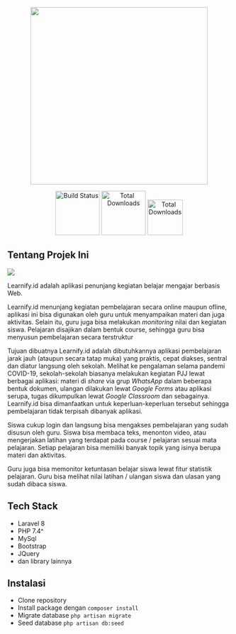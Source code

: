 <p align="center"><a href="https://ibb.co/4sf0Q4S" target="_blank"><img src="https://i.ibb.co/RhSJ5Q6/logo-SAKKSI.png" width="400"></a></p>

<p align="center">
<a href="http://smk.kemdikbud.go.id/"><img src="http://smk.kemdikbud.go.id/_next/static/images/logo-smk-bisa-hitam-e95c4fa03ad089f90b70763d6ad2d805.svg" width="100" alt="Build Status"></a>
<a href="http://smk.kemdikbud.go.id/"><img src="http://smk.kemdikbud.go.id/uploads/images/assets/1605795932835_09a9f9ba-d522-4bd3-bc18-8ea2e683073f.svg" width="100"  alt="Total Downloads"></a>
<a href="http://smk.kemdikbud.go.id/"><img src="https://scontent.fcgk4-5.fna.fbcdn.net/v/t1.6435-9/201885111_10157967303166746_2816217612350219120_n.png?_nc_cat=111&ccb=1-5&_nc_sid=09cbfe&_nc_eui2=AeEN0ITkUY5q7XJavbarXqd6XwHckKfGqmpfAdyQp8aqavW4KsQUE0x4iWB_qZKd7DcScnlVxwN_RG_lINk_JLG1&_nc_ohc=ZgC0smYgzl0AX8MD-w-&tn=MEFENsESs66icTgM&_nc_ht=scontent.fcgk4-5.fna&oh=68a7864ef1e036a67db957e9d592f331&oe=61DA22D6" width="80"  alt="Total Downloads"></a>
</p>

## Tentang Projek Ini

<img src="https://github.com/Waggish-Mepo/smart-school/blob/dev/public/assets/images/logo-with-name-learnifyid.png"/>

Learnify.id adalah aplikasi penunjang kegiatan belajar mengajar berbasis Web.

Learnify.id menunjang kegiatan pembelajaran secara online maupun ofline, aplikasi ini bisa digunakan oleh guru untuk menyampaikan materi dan juga aktivitas. Selain itu, guru juga bisa melakukan _monitoring_ nilai dan kegiatan siswa. Pelajaran disajikan dalam bentuk course, sehingga guru bisa menyusun pembelajaran secara terstruktur

Tujuan dibuatnya Learnify.id adalah dibutuhkannya aplikasi pembelajaran jarak jauh (ataupun secara tatap muka) yang praktis, cepat diakses, sentral dan diatur langsung oleh sekolah. Melihat ke pengalaman selama pandemi COVID-19, sekolah-sekolah biasanya melakukan kegiatan PJJ lewat berbagai aplikasi: materi di _share_ via grup _WhatsApp_ dalam beberapa bentuk dokumen, ulangan dilakukan lewat _Google Forms_ atau aplikasi serupa, tugas dikumpulkan lewat _Google Classroom_ dan sebagainya. Learnify.id bisa dimanfaatkan untuk keperluan-keperluan tersebut sehingga pembelajaran tidak terpisah dibanyak aplikasi.

Siswa cukup login dan langsung bisa mengakses pembelajaran yang sudah disusun oleh guru. Siswa bisa membaca teks, menonton video, atau mengerjakan latihan yang terdapat pada course / pelajaran sesuai mata pelajaran. Setiap pelajaran bisa memiliki banyak topik yang isinya berupa materi dan aktivitas.

Guru juga bisa memonitor ketuntasan belajar siswa lewat fitur statistik pelajaran. Guru bisa melihat nilai latihan / ulangan siswa dan ulasan yang sudah dibaca siswa.

## Tech Stack

-   Laravel 8
-   PHP 7.4^
-   MySql
-   Bootstrap
-   JQuery
-   dan library lainnya

## Instalasi

-   Clone repository
-   Install package dengan `composer install`
-   Migrate database `php artisan migrate`
-   Seed database `php artisan db:seed`
